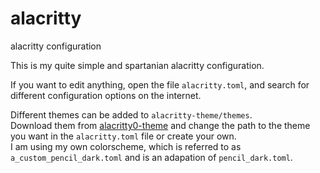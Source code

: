 # alacritty
alacritty configuration


This is my quite simple and spartanian alacritty configuration.  

If you want to edit anything, open the file ```alacritty.toml```, and search for different configuration options on the internet.  

Different themes can be added to ```alacritty-theme/themes```.  
Download them from [alacritty0-theme](https://github.com/alacritty/alacritty-theme) and change the path to the theme you want in the ```alacritty.toml``` file or create your own.     
I am using my own colorscheme, which is referred to as ```a_custom_pencil_dark.toml``` and is an adapation of ```pencil_dark.toml```.  

